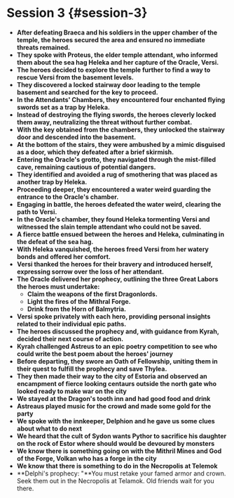 # Session 3 {#session-3}

* **After defeating Braeca and his soldiers in the upper chamber of the temple, the heroes secured the area and ensured no immediate threats remained.**  
* **They spoke with Proteus, the elder temple attendant, who informed them about the sea hag Heleka and her capture of the Oracle, Versi.**  
* **The heroes decided to explore the temple further to find a way to rescue Versi from the basement levels.**  
* **They discovered a locked stairway door leading to the temple basement and searched for the key to proceed.**  
* **In the Attendants' Chambers, they encountered four enchanted flying swords set as a trap by Heleka.**  
* **Instead of destroying the flying swords, the heroes cleverly locked them away, neutralizing the threat without further combat.**  
* **With the key obtained from the chambers, they unlocked the stairway door and descended into the basement.**  
* **At the bottom of the stairs, they were ambushed by a mimic disguised as a door, which they defeated after a brief skirmish.**  
* **Entering the Oracle's grotto, they navigated through the mist-filled cave, remaining cautious of potential dangers.**  
* **They identified and avoided a rug of smothering that was placed as another trap by Heleka.**  
* **Proceeding deeper, they encountered a water weird guarding the entrance to the Oracle's chamber.**  
* **Engaging in battle, the heroes defeated the water weird, clearing the path to Versi.**  
* **In the Oracle's chamber, they found Heleka tormenting Versi and witnessed the slain temple attendant who could not be saved.**  
* **A fierce battle ensued between the heroes and Heleka, culminating in the defeat of the sea hag.**  
* **With Heleka vanquished, the heroes freed Versi from her watery bonds and offered her comfort.**  
* **Versi thanked the heroes for their bravery and introduced herself, expressing sorrow over the loss of her attendant.**  
* **The Oracle delivered her prophecy, outlining the three Great Labors the heroes must undertake:**  
  * **Claim the weapons of the first Dragonlords.**  
  * **Light the fires of the Mithral Forge.**  
  * **Drink from the Horn of Balmytria.**  
* **Versi spoke privately with each hero, providing personal insights related to their individual epic paths.**  
* **The heroes discussed the prophecy and, with guidance from Kyrah, decided their next course of action.**  
* **Kyrah challenged Astreus to an epic poetry competition to see who could write the best poem about the heroes' journey**  
* **Before departing, they swore an Oath of Fellowship, uniting them in their quest to fulfill the prophecy and save Thylea.**  
* **They then made their way to the city of Estoria and observed an encampment of fierce looking centaurs outside the north gate who looked ready to make war on the city**  
* **We stayed at the Dragon's tooth inn and had good food and drink**  
* **Astreaus played music for the crowd and made some gold for the party**  
* **We spoke with the innkeeper, Delphion and he gave us some clues about what to do next**  
* **We heard that the cult of Sydon wants Pythor to sacrifice his daughter on the rock of Estor where should would be devoured by monsters**  
* **We know there is something going on with the Mithril Mines and God of the Forge, Volkan who has a forge in the city**  
* **We know that there is something to do in the Necropolis at Telemok**  
* **Delphi's prophecy: "**You must retake your famed armor and crown. Seek them out in the Necropolis at Telamok. Old friends wait for you there.

